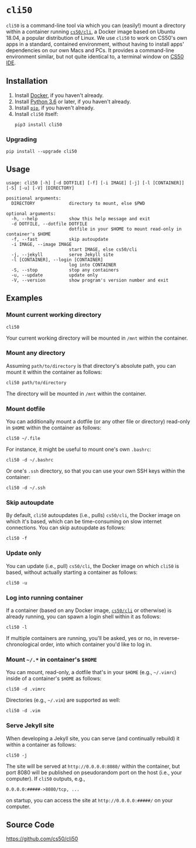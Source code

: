 # `cli50`

`cli50` is a command-line tool via which you can (easily!) mount a directory within a container running [`cs50/cli`](cs50/cli), a Docker image based on Ubuntu 18.04, a popular distribution of Linux. We use `cli50` to work on CS50's own apps in a standard, contained environment, without having to install apps' dependencies on our own Macs and PCs. It provides a command-line environment similar, but not quite identical to, a terminal window on [CS50 IDE](ide/index).

## Installation

1. Install [Docker](/docker), if you haven't already.
1. Install [Python 3.6](/python) or later, if you haven't already.
1. Install [`pip`](/pip), if you haven't already.
1. Install `cli50` itself:
    ```
    pip3 install cli50
    ```

### Upgrading

```
pip install --upgrade cli50
```

## Usage

```
usage: cli50 [-h] [-d DOTFILE] [-f] [-i IMAGE] [-j] [-l [CONTAINER]] [-S] [-u] [-V] [DIRECTORY]

positional arguments:
  DIRECTORY             directory to mount, else $PWD

optional arguments:
  -h, --help            show this help message and exit
  -d DOTFILE, --dotfile DOTFILE
                        dotfile in your $HOME to mount read-only in container's $HOME
  -f, --fast            skip autoupdate
  -i IMAGE, --image IMAGE
                        start IMAGE, else cs50/cli
  -j, --jekyll          serve Jekyll site
  -l [CONTAINER], --login [CONTAINER]
                        log into CONTAINER
  -S, --stop            stop any containers
  -u, --update          update only
  -V, --version         show program's version number and exit
```

## Examples

### Mount current working directory

```
cli50
```

Your current working directory will be mounted in `/mnt` within the container.

### Mount any directory

Assuming `path/to/directory` is that directory's absolute path, you can mount it within the container as follows:

```
cli50 path/to/directory
```

The directory will be mounted in `/mnt` within the container.

### Mount dotfile

You can additionally mount a dotfile (or any other file or directory) read-only in `$HOME` within the container as follows:

```
cli50 ~/.file
```

For instance, it might be useful to mount one's own `.bashrc`:

```
cli50 -d ~/.bashrc
```

Or one's `.ssh` directory, so that you can use your own SSH keys within the container:

```
cli50 -d ~/.ssh
```

### Skip autoupdate

By default, `cli50` autoupdates (i.e., pulls) `cs50/cli`, the Docker image on which it's based, which can be time-consuming on slow internet connections. You can skip autoupdate as follows:

```
cli50 -f
```

### Update only

You can update (i.e., pull) `cs50/cli`, the Docker image on which `cli50` is based, without actually starting a container as follows:

```
cli50 -u
```

### Log into running container

If a container (based on any Docker image, [`cs50/cli`](cs50/cli) or otherwise) is already running, you can spawn a login shell within it as follows:

```
cli50 -l
```

If multiple containers are running, you'll be asked, yes or no, in reverse-chronological order, into which container you'd like to log in.

### Mount `~/.*` in container's `$HOME`

You can mount, read-only, a dotfile that's in your `$HOME` (e.g., `~/.vimrc`) inside of a container's `$HOME` as follows:

```
cli50 -d .vimrc
```

Directories (e.g., `~/.vim`) are supported as well:

```
cli50 -d .vim
```

### Serve Jekyll site

When developing a Jekyll site, you can serve (and continually rebuild) it within a container as follows:

```
cli50 -j
```

The site will be served at `http://0.0.0.0:8080/` within the container, but port 8080 will be published on pseudorandom port on the host (i.e., your computer). If `cli50` outputs, e.g.,

```
0.0.0.0:#####->8080/tcp, ...
```

on startup, you can access the site at `http://0.0.0.0:#####/` on your computer.

## Source Code

<https://github.com/cs50/cli50>
